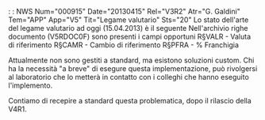  :  : NWS Num="000915" Date="20130415" Rel="V3R2" Atr="G. Galdini" Tem="APP" App="V5" Tit="Legame valutario" Sts="20"
Lo stato dell'arte del legame valutario ad oggi (15.04.2013) è il seguente 
Nell'archivio righe documento (V5RDOC0F) sono presenti i campi opportuni R§VALR - Valuta di riferimento
R§CAMR - Cambio di riferimento
R§PFRA - % Franchigia

Attualmente non sono gestiti a standard, ma esistono soluzioni custom.
Chi ha la necessità "a breve" di esegure questa implementazione, può rivolgersi al laboratorio che
lo metterà in contatto con i colleghi che hanno eseguito l'implemento.

Contiamo di recepire a standard questa problematica, dopo il rilascio della V4R1.
